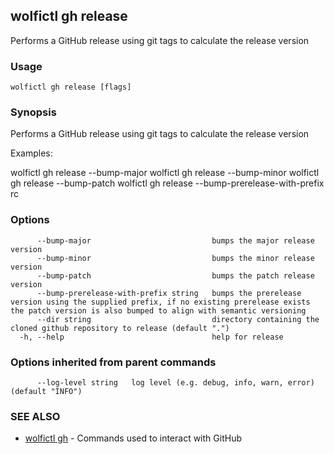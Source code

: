 ## wolfictl gh release

Performs a GitHub release using git tags to calculate the release version

### Usage

```
wolfictl gh release [flags]
```

### Synopsis

Performs a GitHub release using git tags to calculate the release version

Examples:

wolfictl gh release --bump-major
wolfictl gh release --bump-minor
wolfictl gh release --bump-patch
wolfictl gh release --bump-prerelease-with-prefix rc


### Options

```
      --bump-major                           bumps the major release version
      --bump-minor                           bumps the minor release version
      --bump-patch                           bumps the patch release version
      --bump-prerelease-with-prefix string   bumps the prerelease version using the supplied prefix, if no existing prerelease exists the patch version is also bumped to align with semantic versioning
      --dir string                           directory containing the cloned github repository to release (default ".")
  -h, --help                                 help for release
```

### Options inherited from parent commands

```
      --log-level string   log level (e.g. debug, info, warn, error) (default "INFO")
```

### SEE ALSO

* [wolfictl gh](wolfictl_gh.md)	 - Commands used to interact with GitHub

